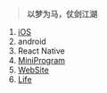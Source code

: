 <!--
 * @Author: Devin Wang
 * @Date: 2019-10-21 11:28:32
 * @LastEditors: Devin Wang
 * @LastEditTime: 2020-04-11 10:03:23
 -->
>**以梦为马，仗剑江湖**

1. [iOS](Frontend/iOS/index.md)
2. android
3. React Native
4. [MiniProgram](Frontend/MiniProgram.md)
5. [WebSite](WebSite/TechResearch.md)
6. [Life](Life/Gov/SheBao/SheBao.md)

